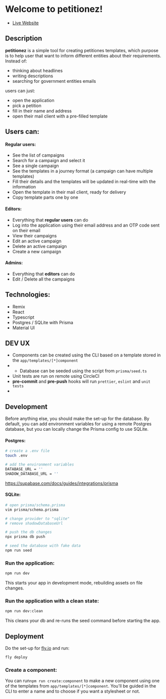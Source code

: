 # Welcome to petitionez!

- [Live Website]([purple-sky-3754.fly.dev](https://purple-sky-3754.fly.dev/))

## Description

**petitionez** is a simple tool for creating petitiones templates, which purpose is to help user that want to inform different entities about their requirements. Instead of:
- thinking about headlines
- writing descriptions
- searching for government entities emails

users can just:
- open the application
- pick a petition
- fill in their name and address
- open their mail client with a pre-filled template

##  Users can:

#### Regular users:
- See the list of campaigns
- Search for a campaign and select it
- See a single campaign
 - See the templates in a journey format (a campaign can have multiple templates)
- Fill their details and the templates will be updated in real-time with the information
- Open the template in their mail client, ready for delivery
- Copy template parts one by one

#### Editors:

- Everything that **regular users** can do
- Log into the application using their email address and an OTP code sent on their email
- View their campaigns
- Edit an active campaign
- Delete an active campaign
- Create a new campaign

#### Admins:

- Everything that **editors** can do
- Edit / Delete all the campaigns


## Technologies:

- Remix
- React
- Typescript
- Postgres / SQLite with Prisma
- Material UI

## DEV UX

- Components can be created using the CLI based on a template stored in the `app/templates/[*]component`
- - Database can be seeded using the script from `prisma/seed.ts`
- Unit tests are run on remote using CircleCI
- **pre-commit** and **pre-push** hooks will run `prettier`, `eslint` and `unit tests`
- 


## Development

Before anything else, you should make the set-up for the database. By default, you can add environment variables for using a remote Postgres database, but you can locally change the Prisma config to use SQLite.

#### Postgres:

```sh
# create a .env file
touch .env

# add the environment variables
DATABASE_URL = ''
SHADOW_DATABASE_URL = ''
```
https://supabase.com/docs/guides/integrations/prisma


#### SQLite:

```sh
# open prisma/schema.prisma	
vim prisma/schema.prisma

# change provider to "sqlite"
# remove shadowDatabaseUrl

# push the db changes
npx prisma db push

# seed the database with fake data
npm run seed
```



### Run the application:

```sh
npm run dev
```

This starts your app in development mode, rebuilding assets on file changes.

### Run the application with a clean state:

```sh
npm run dev:clean
```

This cleans your db and re-runs the seed command before starting the app.

## Deployment

Do the set-up for [fly.io](https://fly.io/docs/hands-on/install-flyctl/) and run:

```sh
fly deploy
```

### Create a component:

You can run`npm run create:component` to make a new component using one of the templates from `app/templates/[*]component`. You'll be guided in the CLI to enter a name and to choose if you want a stylesheet or not.